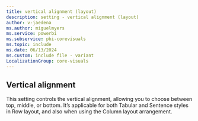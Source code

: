 ```yaml
---
title: vertical alignment (layout)
description: setting - vertical alignment (layout)
author: v-jaedena
ms.author: miguelmyers
ms.service: powerbi
ms.subservice: pbi-corevisuals
ms.topic: include
ms.date: 06/13/2024
ms.custom: include file - variant
LocalizationGroup: core-visuals
---
```

## Vertical alignment

This setting controls the vertical alignment, allowing you to choose between top, middle, or bottom. It’s applicable for both Tabular and Sentence styles in Row layout, and also when using the Column layout arrangement.
